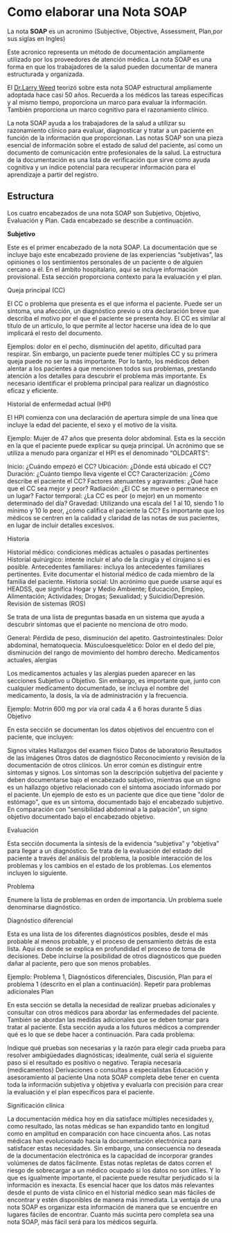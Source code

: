 
# Como elaborar una Nota SOAP

La nota **SOAP** es un acronimo (Subjective, Objective, Assessment, Plan,por sus siglas en Ingles)

Este acronico representa un método de documentación ampliamente utilizado por los proveedores de atención médica. La nota SOAP es una forma en que los trabajadores de la salud pueden documentar de manera estructurada y organizada. 

El [Dr.Larry Weed](https://www.oslerproject.com/post/el-origen-de-la-historia-cl%C3%ADnica-orientada-por-problemas-y-el-m%C3%A9todo-soap) teorizó sobre esta nota SOAP estructural ampliamente adoptada hace casi 50 años. Recuerda a los médicos las tareas específicas y al mismo tiempo, 
proporciona un marco para evaluar la información. También proporciona un marco cognitivo para el razonamiento clínico.

La nota SOAP ayuda a los trabajadores de la salud a utilizar su razonamiento clínico para evaluar, diagnosticar y tratar a un paciente en 
función de la información que proporcionan. Las notas SOAP son una pieza esencial de información sobre el estado de salud del paciente, así 
como un documento de comunicación entre profesionales de la salud. La estructura de la documentación es una lista de verificación que sirve
como ayuda cognitiva y un índice potencial para recuperar información para el aprendizaje a partir del registro.

## Estructura

Los cuatro encabezados de una nota SOAP son Subjetivo, Objetivo, Evaluación y Plan. Cada encabezado se describe a continuación.

**Subjetivo**

Este es el primer encabezado de la nota SOAP. La documentación que se incluye bajo este encabezado proviene de las experiencias “subjetivas”, las opiniones o los sentimientos personales de un paciente o de alguien cercano a él. En el ámbito hospitalario, aquí se incluye información provisional. Esta sección proporciona contexto para la evaluación y el plan.

Queja principal (CC) 

El CC o problema que presenta es el que informa el paciente. Puede ser un síntoma, una afección, un diagnóstico previo u otra declaración breve que describa el motivo por el que el paciente se presenta hoy. El CC es similar al título de un artículo, lo que permite al lector hacerse una idea de lo que implicará el resto del documento.

Ejemplos: dolor en el pecho, disminución del apetito, dificultad para respirar.
Sin embargo, un paciente puede tener múltiples CC y su primera queja puede no ser la más importante. Por lo tanto, los médicos deben alentar a los pacientes a que mencionen todos sus problemas, prestando atención a los detalles para descubrir el problema más importante. Es necesario identificar el problema principal para realizar un diagnóstico eficaz y eficiente.

Historial de enfermedad actual (HPI)

El HPI comienza con una declaración de apertura simple de una línea que incluye la edad del paciente, el sexo y el motivo de la visita.

Ejemplo: Mujer de 47 años que presenta dolor abdominal.
Esta es la sección en la que el paciente puede explicar su queja principal. Un acrónimo que se utiliza a menudo para organizar el HPI es el denominado “OLDCARTS”:

Inicio: ¿Cuándo empezó el CC?
Ubicación: ¿Dónde está ubicado el CC?
Duración: ¿Cuánto tiempo lleva vigente el CC?
Caracterización: ¿Cómo describe el paciente el CC?
Factores atenuantes y agravantes: ¿Qué hace que el CC sea mejor y peor?
Radiación: ¿El CC se mueve o permanece en un lugar?
Factor temporal: ¿La CC es peor (o mejor) en un momento determinado del día?
Gravedad: Utilizando una escala del 1 al 10, siendo 1 lo mínimo y 10 lo peor, ¿cómo califica el paciente la CC?
Es importante que los médicos se centren en la calidad y claridad de las notas de sus pacientes, en lugar de incluir detalles excesivos.

Historia

Historial médico: condiciones médicas actuales o pasadas pertinentes
Historial quirúrgico: intente incluir el año de la cirugía y el cirujano si es posible.
Antecedentes familiares: incluya los antecedentes familiares pertinentes. Evite documentar el historial médico de cada miembro de la familia del paciente.
Historia social: Un acrónimo que puede usarse aquí es HEADSS, que significa Hogar y Medio Ambiente; Educación, Empleo, Alimentación; Actividades; Drogas; Sexualidad; y Suicidio/Depresión.
Revisión de sistemas (ROS)

Se trata de una lista de preguntas basada en un sistema que ayuda a descubrir síntomas que el paciente no menciona de otro modo.

General: Pérdida de peso, disminución del apetito.
Gastrointestinales: Dolor abdominal, hematoquecia.
Músculoesquelético: Dolor en el dedo del pie, disminución del rango de movimiento del hombro derecho.
Medicamentos actuales, alergias

Los medicamentos actuales y las alergias pueden aparecer en las secciones Subjetivo u Objetivo. Sin embargo, es importante que, junto con cualquier medicamento documentado, se incluya el nombre del medicamento, la dosis, la vía de administración y la frecuencia. 

Ejemplo: Motrin 600 mg por vía oral cada 4 a 6 horas durante 5 días
Objetivo

En esta sección se documentan los datos objetivos del encuentro con el paciente, que incluyen:

Signos vitales
Hallazgos del examen físico
Datos de laboratorio
Resultados de las imágenes
Otros datos de diagnóstico
Reconocimiento y revisión de la documentación de otros clínicos.
Un error común es distinguir entre síntomas y signos. Los síntomas son la descripción subjetiva del paciente y deben documentarse bajo el encabezado subjetivo, mientras que un signo es un hallazgo objetivo relacionado con el síntoma asociado informado por el paciente. Un ejemplo de esto es un paciente que dice que tiene "dolor de estómago", que es un síntoma, documentado bajo el encabezado subjetivo. En comparación con "sensibilidad abdominal a la palpación", un signo objetivo documentado bajo el encabezado objetivo.

Evaluación

Esta sección documenta la síntesis de la evidencia “subjetiva” y “objetiva” para llegar a un diagnóstico. Se trata de la evaluación del estado del paciente a través del análisis del problema, la posible interacción de los problemas y los cambios en el estado de los problemas. Los elementos incluyen lo siguiente.

Problema

Enumere la lista de problemas en orden de importancia. Un problema suele denominarse diagnóstico.

Diagnóstico diferencial

Esta es una lista de los diferentes diagnósticos posibles, desde el más probable al menos probable, y el proceso de pensamiento detrás de esta lista. Aquí es donde se explica en profundidad el proceso de toma de decisiones. Debe incluirse la posibilidad de otros diagnósticos que pueden dañar al paciente, pero que son menos probables.

Ejemplo: Problema 1, Diagnósticos diferenciales, Discusión, Plan para el problema 1 (descrito en el plan a continuación). Repetir para problemas adicionales
Plan

En esta sección se detalla la necesidad de realizar pruebas adicionales y consultar con otros médicos para abordar las enfermedades del paciente. También se abordan las medidas adicionales que se deben tomar para tratar al paciente. Esta sección ayuda a los futuros médicos a comprender qué es lo que se debe hacer a continuación. Para cada problema:

Indique qué pruebas son necesarias y la razón para elegir cada prueba para resolver ambigüedades diagnósticas; idealmente, cuál sería el siguiente paso si el resultado es positivo o negativo.
Terapia necesaria (medicamentos)
Derivaciones o consultas a especialistas
Educación y asesoramiento al paciente
Una nota SOAP completa debe tener en cuenta toda la información subjetiva y objetiva y evaluarla con precisión para crear la evaluación y el plan específicos para el paciente.


Significación clínica

La documentación médica hoy en día satisface múltiples necesidades y, como resultado, las notas médicas se han expandido tanto en longitud como en
amplitud en comparación con hace cincuenta años. Las notas médicas han evolucionado hacia la documentación electrónica para satisfacer estas 
necesidades. 
Sin embargo, una consecuencia no deseada de la documentación electrónica es la capacidad de incorporar grandes volúmenes de datos fácilmente.
Estas notas repletas de datos corren el riesgo de sobrecargar a un médico ocupado si los datos no son útiles. Y lo que es igualmente importante,
el paciente puede resultar perjudicado si la información es inexacta.
Es esencial hacer que los datos más relevantes desde el punto de vista clínico en el historial médico sean más fáciles de encontrar y estén 
disponibles de manera más inmediata. La ventaja de una nota SOAP es organizar esta información de manera que se encuentre en lugares fáciles
de encontrar. Cuanto más sucinta pero completa sea una nota SOAP, más fácil será para los médicos seguirla.

